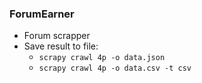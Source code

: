 ### ForumEarner
- Forum scrapper
- Save result to file:
    - `scrapy crawl 4p -o data.json`
    - `scrapy crawl 4p -o data.csv -t csv`